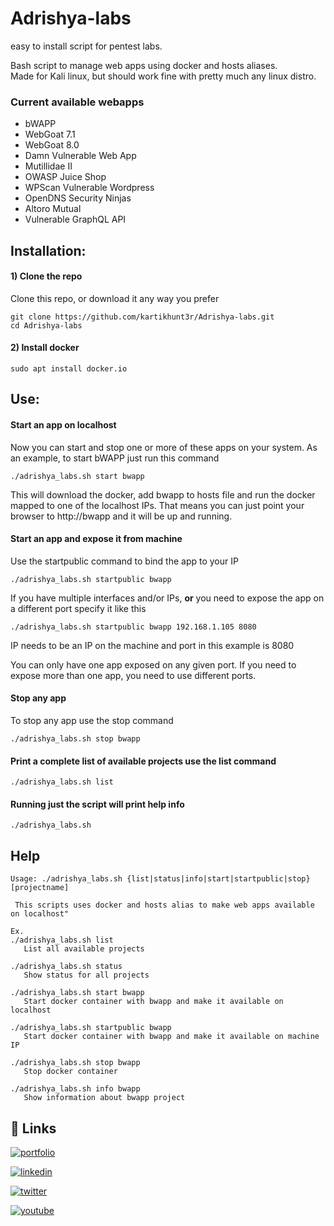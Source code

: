 # Adrishya-labs
easy to install script for pentest labs. 

Bash script to manage web apps using docker and hosts aliases.  
Made for Kali linux, but should work fine with pretty much any linux distro.

### Current available webapps

* bWAPP
* WebGoat 7.1
* WebGoat 8.0
* Damn Vulnerable Web App
* Mutillidae II
* OWASP Juice Shop
* WPScan Vulnerable Wordpress
* OpenDNS Security Ninjas
* Altoro Mutual
* Vulnerable GraphQL API


## Installation: 

#### 1) Clone the repo
Clone this repo, or download it any way you prefer
```
git clone https://github.com/kartikhunt3r/Adrishya-labs.git
cd Adrishya-labs
```

#### 2) Install docker
```
sudo apt install docker.io
```

## Use:

#### Start an app on localhost
Now you can start and stop one or more of these apps on your system.
As an example, to start bWAPP just run this command
```
./adrishya_labs.sh start bwapp
```
This will download the docker, add bwapp to hosts file and run the docker
mapped to one of the localhost IPs.
That means you can just point your browser to http://bwapp and it will be up
and running.


#### Start an app and expose it from machine
Use the startpublic command to bind the app to your IP
```
./adrishya_labs.sh startpublic bwapp
```
If you have multiple interfaces and/or IPs, **or** you need to expose the app on a different port specify it like this
```
./adrishya_labs.sh startpublic bwapp 192.168.1.105 8080
```
IP needs to be an IP on the machine and port in this example is 8080

You can only have one app exposed on any given port. If you need to expose more than one app, you need to use different ports.


#### Stop any app
To stop any app use the stop command
```
./adrishya_labs.sh stop bwapp
```


#### Print a complete list of available projects use the list command
```
./adrishya_labs.sh list 
```

#### Running just the script will print help info
```
./adrishya_labs.sh 
```


## Help
```
Usage: ./adrishya_labs.sh {list|status|info|start|startpublic|stop} [projectname]

 This scripts uses docker and hosts alias to make web apps available on localhost"

Ex.
./adrishya_labs.sh list
   List all available projects  

./adrishya_labs.sh status
   Show status for all projects  

./adrishya_labs.sh start bwapp
   Start docker container with bwapp and make it available on localhost  

./adrishya_labs.sh startpublic bwapp
   Start docker container with bwapp and make it available on machine IP 

./adrishya_labs.sh stop bwapp
   Stop docker container

./adrishya_labs.sh info bwapp
   Show information about bwapp project
```


## 🔗 Links
[![portfolio](https://img.shields.io/badge/my_portfolio-000?style=for-the-badge&logo=ko-fi&logoColor=white)](https://kartiksavaliya.tech/)

[![linkedin](https://img.shields.io/badge/linkedin-0A66C2?style=for-the-badge&logo=linkedin&logoColor=white)](https://in.linkedin.com/in/kartikhunt3r)

[![twitter](https://img.shields.io/badge/twitter-1DA1F2?style=for-the-badge&logo=twitter&logoColor=white)](https://twitter.com/kartikhunt3r)

[![youtube](https://img.shields.io/badge/YouTube-FF0000?style=for-the-badge&logo=youtube&logoColor=white)](https://www.youtube.com/channel/UCqUKMBA2UPqKOYbSa9FnC-Q)


